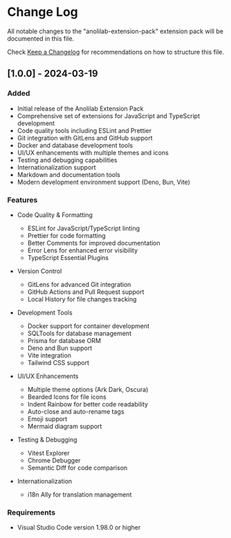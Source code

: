 # Change Log

All notable changes to the "anolilab-extension-pack" extension pack will be documented in this file.

Check [Keep a Changelog](http://keepachangelog.com/) for recommendations on how to structure this file.

## [1.0.0] - 2024-03-19

### Added
- Initial release of the Anolilab Extension Pack
- Comprehensive set of extensions for JavaScript and TypeScript development
- Code quality tools including ESLint and Prettier
- Git integration with GitLens and GitHub support
- Docker and database development tools
- UI/UX enhancements with multiple themes and icons
- Testing and debugging capabilities
- Internationalization support
- Markdown and documentation tools
- Modern development environment support (Deno, Bun, Vite)

### Features
- Code Quality & Formatting
  - ESLint for JavaScript/TypeScript linting
  - Prettier for code formatting
  - Better Comments for improved documentation
  - Error Lens for enhanced error visibility
  - TypeScript Essential Plugins

- Version Control
  - GitLens for advanced Git integration
  - GitHub Actions and Pull Request support
  - Local History for file changes tracking

- Development Tools
  - Docker support for container development
  - SQLTools for database management
  - Prisma for database ORM
  - Deno and Bun support
  - Vite integration
  - Tailwind CSS support

- UI/UX Enhancements
  - Multiple theme options (Ark Dark, Oscura)
  - Bearded Icons for file icons
  - Indent Rainbow for better code readability
  - Auto-close and auto-rename tags
  - Emoji support
  - Mermaid diagram support

- Testing & Debugging
  - Vitest Explorer
  - Chrome Debugger
  - Semantic Diff for code comparison

- Internationalization
  - i18n Ally for translation management

### Requirements
- Visual Studio Code version 1.98.0 or higher
